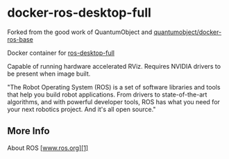 # docker-ros-desktop-full

Forked from the good work of QuantumObject and 
   [quantumobject/docker-ros-base][5]

Docker container for [ros-desktop-full][3]

Capable of running hardware accelerated RViz. Requires NVIDIA drivers to be present when image built.

"The Robot Operating System (ROS) is a set of software libraries and tools that help you build robot applications. From drivers to state-of-the-art algorithms, and with powerful developer tools, ROS has what you need for your next robotics project. And it's all open source."

## More Info

About ROS [www.ros.org][1]


[1]:http://www.ros.org
[2]:https://www.docker.com
[3]:http://wiki.ros.org/ROS/Installation
[4]:http://docs.docker.com
[5]:https://github.com/QuantumObject/docker-ros-base
[6]:http://wiki.ros.org/ROS/Tutorials/NavigatingTheFilesystem
